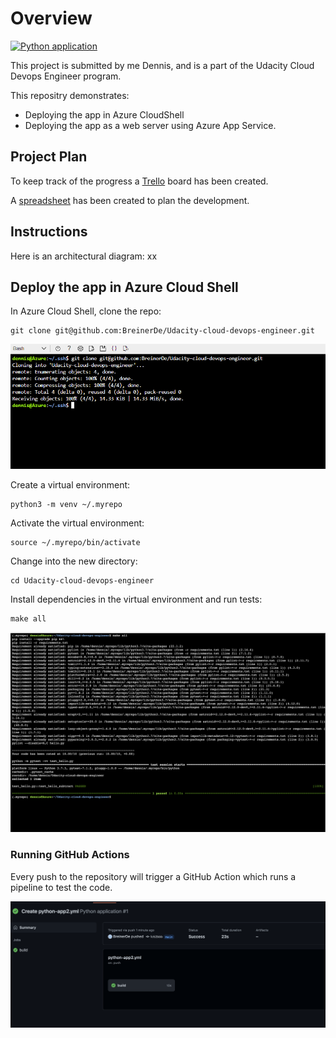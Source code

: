 
# Overview

[![Python application](https://github.com/BreinerDe/Udacity-cloud-devops-engineer/actions/workflows/python-app2.yml/badge.svg)](https://github.com/BreinerDe/Udacity-cloud-devops-engineer/actions/workflows/python-app2.yml)

This project is submitted by me Dennis, and is a part of the Udacity Cloud Devops Engineer program.


This repositry demonstrates:
- Deploying the app in Azure CloudShell
- Deploying the app as a web server using Azure App Service.
 

## Project Plan

To keep track of the progress a [Trello](https://trello.com/b/TmjHDSjs/udacity-project-2) board has been created.

A [spreadsheet](Udacity-project-2-spreadsheet.xlsx) has been created to plan the development.

## Instructions

Here is an architectural diagram:
xx

## Deploy the app in Azure Cloud Shell

In Azure Cloud Shell, clone the repo:
```
git clone git@github.com:BreinerDe/Udacity-cloud-devops-engineer.git
```
![git clone cloudshell.png](https://raw.githubusercontent.com/BreinerDe/Udacity-cloud-devops-engineer/main/screenshots/git%20clone%20cloudshell.png)

Create a virtual environment:
```
python3 -m venv ~/.myrepo
```
Activate the virtual environment:
```
source ~/.myrepo/bin/activate
```
Change into the new directory:
```
cd Udacity-cloud-devops-engineer
```
Install dependencies in the virtual environment and run tests:
```
make all
```

![pass test cloudshell.png](https://raw.githubusercontent.com/BreinerDe/Udacity-cloud-devops-engineer/main/screenshots/pass%20test%20cloudshell.png)

### Running GitHub Actions

Every push to the repository will trigger a GitHub Action which runs a pipeline to test the code.

![passing github action.png](https://raw.githubusercontent.com/BreinerDe/Udacity-cloud-devops-engineer/main/screenshots/passing%20github%20action.png)



